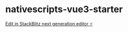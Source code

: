 # nativescripts-vue3-starter

[Edit in StackBlitz next generation editor ⚡️](https://stackblitz.com/~/github.com/michaelwybraniec/nativescripts-vue3-starter)